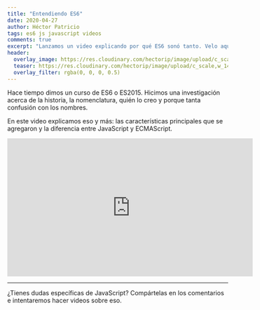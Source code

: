 ```yaml
---
title: "Entendiendo ES6"
date: 2020-04-27
author: Héctor Patricio
tags: es6 js javascript videos
comments: true
excerpt: "Lanzamos un video explicando por qué ES6 sonó tanto. Velo aquí."
header:
  overlay_image: https://res.cloudinary.com/hectorip/image/upload/c_scale,w_1400/v1587973000/6CF7535E-4D2E-4140-A758-32DD166D508C_hztakt.jpg
  teaser: https://res.cloudinary.com/hectorip/image/upload/c_scale,w_1400/v1587973000/6CF7535E-4D2E-4140-A758-32DD166D508C_hztakt.jpg
  overlay_filter: rgba(0, 0, 0, 0.5)
---
```


Hace tiempo dimos un curso de ES6 o ES2015. Hicimos una investigación acerca de la historia, la nomenclatura, quién lo creo y porque tanta confusión con los nombres.

En este video explicamos eso y más: las características principales que se agregaron y la diferencia entre JavaScript y ECMAScript.

<iframe width="560" height="315" src="https://www.youtube.com/embed/ZnS37QdoTDA" frameborder="0" allow="accelerometer; autoplay; encrypted-media; gyroscope; picture-in-picture" allowfullscreen></iframe>

---

¿Tienes dudas específicas de JavaScript? Compártelas en los comentarios e intentaremos hacer videos sobre eso.